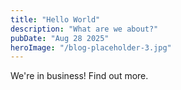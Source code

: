 ```yaml
---
title: "Hello World"
description: "What are we about?"
pubDate: "Aug 28 2025"
heroImage: "/blog-placeholder-3.jpg"
---
```


We're in business! Find out more.
